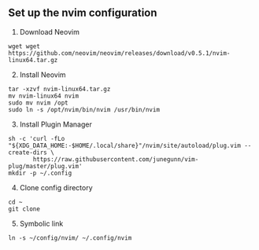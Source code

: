## Set up the nvim configuration
1. Download Neovim
```
wget wget https://github.com/neovim/neovim/releases/download/v0.5.1/nvim-linux64.tar.gz
```
2. Install Neovim
```
tar -xzvf nvim-linux64.tar.gz
mv nvim-linux64 nvim
sudo mv nvim /opt
sudo ln -s /opt/nvim/bin/nvim /usr/bin/nvim
```
3. Install Plugin Manager
```
sh -c 'curl -fLo "${XDG_DATA_HOME:-$HOME/.local/share}"/nvim/site/autoload/plug.vim --create-dirs \
       https://raw.githubusercontent.com/junegunn/vim-plug/master/plug.vim'
mkdir -p ~/.config
```
4. Clone config directory
```
cd ~
git clone
```
5. Symbolic link
```
ln -s ~/config/nvim/ ~/.config/nvim
```
